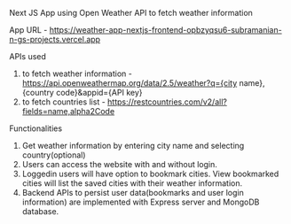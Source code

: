 Next JS App using Open Weather API to fetch weather information

App URL - https://weather-app-nextjs-frontend-opbzyqsu6-subramanian-n-gs-projects.vercel.app

APIs used  

1. to fetch weather information - https://api.openweathermap.org/data/2.5/weather?q={city name},{country code}&appid={API key}
2. to fetch countries list - https://restcountries.com/v2/all?fields=name,alpha2Code

Functionalities

1. Get weather information by entering city name and selecting country(optional)
2. Users can access the website with and without login.
3. Loggedin users will have option to bookmark cities. View bookmarked cities will list the saved cities with their weather information.
4. Backend APIs to persist user data(bookmarks and user login information) are implemented with Express server and MongoDB database.


